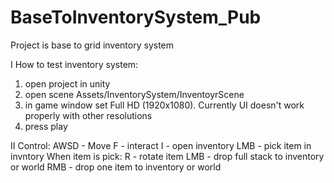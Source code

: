 # BaseToInventorySystem_Pub

Project is base to grid inventory system 

I How to test inventory system:
  1. open project in unity
  2. open scene Assets/InventorySystem/InventoyrScene
  3. in game window set Full HD (1920x1080). Currently UI doesn't work properly with other resolutions
  4. press play

II Control:
  AWSD - Move
  F - interact
  I - open inventory
  LMB - pick item in invntory
  When item is pick:
  R - rotate item
  LMB - drop full stack to inventory or world
  RMB - drop one item to inventory or world
